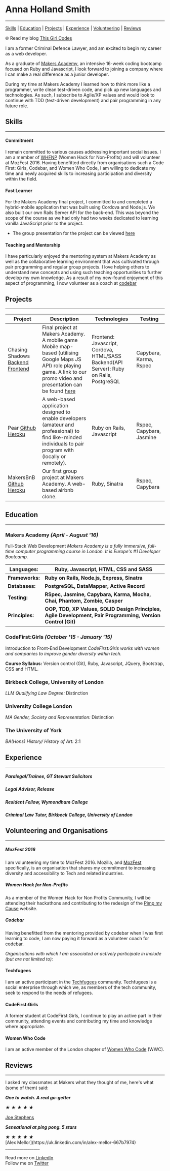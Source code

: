 # Anna Holland Smith
----------
[Skills](#skills) | [Education](#education) | [Projects](#projects) | [Experience](#experience) | [Volunteering](#volunteering) | [Reviews](#reviews)

:globe_with_meridians: Read my blog [This Girl Codes](#)

I am a former Criminal Defence Lawyer, and am excited to begin my career as a web developer.

As a graduate of [Makers Academy](http://www.makersacademy.com/), an intensive 16-week coding bootcamp focused on Ruby and Javascript, I look forward to joining a company where I can make a real difference as a junior developer.

During my time at Makers Academy I learned how to think more like a programmer, write clean test-driven code, and pick up new languages and technologies. As such, I subscribe to Agile/XP values and would look to continue with TDD (test-driven development) and pair programming in any future role.


## <a name="skills">Skills</a>
------
#### Commitment
I remain committed to various causes addressing important social issues. I am a member of [WHFNP](http://www.womenhackfornonprofits.com/) (Women Hack for Non-Profits) and will volunteer at MozFest 2016. Having benefitted  directly from organisations such a Code First: Girls, Codebar, and Women Who Code, I am willing to dedicate my time and newly acquired skills to increasing participation and diversity within the field.

#### Fast Learner
For the Makers Academy final project, I committed to and completed a hybrid-mobile application that was built using Cordova and Node.js. We also built our own Rails Server API for the back-end. This was beyond the scope of the course as we had only had two weeks dedicated to learning vanilla JavaScript prior to the project.
- The group presentation for the project can be viewed [here](https://vimeo.com/177900577)

#### Teaching and Mentorship
I have particularly enjoyed the mentoring system at Makers Academy as well as the collaborative learning environment that was cultivated through pair programming and regular group projects. I love helping others to understand new concepts and using such teaching opportunities to further develop my own knowledge. As a result of my new-found enjoyment of this aspect of programming, I now volunteer as a coach at [codebar](https://codebar.io/)

## <a name="projects">Projects</a>
------------
| Project | Description | Technologies | Testing |
|---|---|---|---|
| Chasing Shadows [Backend](https://github.com/AnnaHollandSmith/chasing_shadows_api_server)  [Frontend](https://github.com/AnnaHollandSmith/chasing_shadows) | Final project at Makers Academy. A mobile game Mobile map-based (utilising Google Maps JS API) role playing game. A link to our promo video and presentation can be found [here](https://vimeo.com/177900577) | Frontend: Javascript, Cordova, HTML/SASS Backend(API Server): Ruby on Rails, PostgreSQL | Capybara, Karma, Rspec |
| Pear [Github](https://github.com/AnnaHollandSmith/pear) [Heroku](http://findapear.herokuapp.com/users/sign_in) | A web-based application designed to enable developers (amateur and professional) to find like-minded individuals to pair program with (locally or remotely). | Ruby on Rails, Javascript | Rspec, Capybara, Jasmine
| MakersBnB [Github](https://github.com/AnnaHollandSmith/MakersBnB) [Heroku](https://taark-bnb.herokuapp.com/) |  Our first group project at Makers Academy. A web-based airbnb clone. | Ruby, Sinatra | Rspec, Capybara |  

## <a name="education">Education</a>
---------
### Makers Academy _(April - August '16)_
Full-Stack Web Development
_Makers Academy is a fully immersive, full-time computer programming course in London. It is Europe's #1 Developer Bootcamp._

| Languages: | Ruby, Javascript, HTML, CSS and SASS |
|---|---|
| **Frameworks:** | **Ruby on Rails, Node.js, Express, Sinatra** |
| **Databases:** | **PostgreSQL, DataMapper, Active Record** |
| **Testing:** | **RSpec, Jasmine, Capybara, Karma, Mocha, Chai, Phantom, Zombie, Casper**
|**Principles:** | **OOP, TDD, XP Values, SOLID Design Principles, Agile Development, Pair Programming, Version Control (Git)**


### CodeFirst:Girls _(October '15 - January '15)_
Introduction to Front-End Development
_CodeFirst:Girls works with women and companies to improve gender diversity within tech._ <br>

  **Course Syllabus:** Version control (Git), Ruby, Javascript, JQuery, Bootstrap, CSS and HTML.  

### Birkbeck College, University of London
_LLM Qualifying Law Degree:_ Distinction

### University College London
_MA Gender, Society and Representation:_ Distinction

### The University of York
_BA(Hons) History/ History of Art:_ 2:1

## <a name="experience">Experience</a>
----------

##### Paralegal/Trainee, GT Stewart Solicitors

##### Legal Advisor, Release

##### Resident Fellow, Wymondham College

##### Criminal Law Tutor, Birkbeck College, University of London

## <a name="volunteering">Volunteering and Organisations</a>
-------------
##### MozFest 2016
I am volunteering my time to MozFest 2016. Mozilla, and [MozFest](https://mozillafestival.org/) specifically, is an organisation that shares my commitment to increasing diversity and accessibility to Tech and related industries.  

##### Women Hack for Non-Profits
As a member of the Women Hack for Non Profits Community, I will be attending their hackathons and contributing to the redesign of the [Pimp my Cause](http://www.pimpmycause.org/) website.

##### Codebar
Having benefitted from the mentoring provided by codebar when I was first learning to code, I am now paying it forward as a volunteer coach for [codebar](https://codebar.io/).

_Organisations with which I am associated or actively participate in include (but are not limited to):_

#### Techfugees
I am an active participant in the [Techfugees](https://techfugees.com/) community. Techfugees is a social enterprise through which we, as members of the tech community, seek to respond to the needs of refugees.

#### CodeFirst:Girls
A former student at CodeFirst:Girls, I continue to play an active part in their community, attending events and contributing my time and knowledge where appropriate.

#### Women Who Code
I am an active member of the London chapter of [Women Who Code](https://www.womenwhocode.com/) (WWC).

## <a name="reviews">Reviews</a>
------
I asked my classmates at Makers what they thought of me, here's what (some of them) said:

___One to watch. A real go-getter___
<div class="rating" data-rate="2">
  <i class="star-1">★</i>
  <i class="star-2">★</i>
  <i class="star-3">★</i>
  <i class="star-4">★</i>
  <i class="star-5">★</i>
</div>

[Joe Stephens](https://uk.linkedin.com/in/joe-coram-stephens-01815b47)

___Sensational at ping pong. 5 stars___
<div class="rating" data-rate="2">
    <i class="star-1">★</i>
    <i class="star-2">★</i>
    <i class="star-3">★</i>
    <i class="star-4">★</i>
    <i class="star-5">★</i>
</div>
[Alex Mellor](https://uk.linkedin.com/in/alex-mellor-667b7974)
  _________________

  Read more on [LinkedIn](https://uk.linkedin.com/in/anna-holland-smith)    
  Follow me on [Twitter](https://twitter.com/AnnaJS15)  
